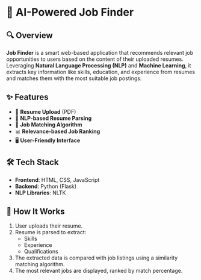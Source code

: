 # 🧠 AI-Powered Job Finder

## 🔍 Overview
**Job Finder** is a smart web-based application that recommends relevant job opportunities to users based on the content of their uploaded resumes. Leveraging **Natural Language Processing (NLP)** and **Machine Learning**, it extracts key information like skills, education, and experience from resumes and matches them with the most suitable job postings.

## ✨ Features
- 📄 **Resume Upload** (PDF)
- 🧠 **NLP-based Resume Parsing**
- 📌 **Job Matching Algorithm**
- 📊 **Relevance-based Job Ranking**
- 🖥️ **User-Friendly Interface**

## 🛠 Tech Stack
- **Frontend**: HTML, CSS, JavaScript 
- **Backend**: Python (Flask)
- **NLP Libraries**:  NLTK


## 🚀 How It Works
1. User uploads their resume.
2. Resume is parsed to extract:
   - Skills
   - Experience
   - Qualifications
3. The extracted data is compared with job listings using a similarity matching algorithm.
4. The most relevant jobs are displayed, ranked by match percentage.
